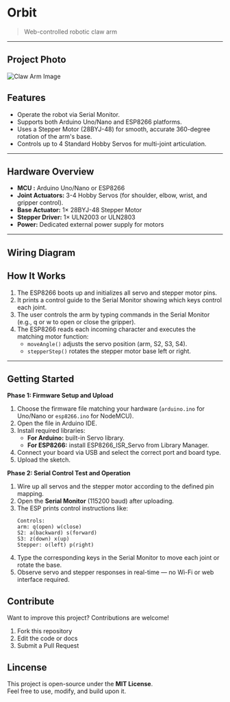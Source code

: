 # Orbit
> Web-controlled robotic claw arm

---

## Project Photo
![Claw Arm Image](/images/claw-arm.png)

## Features
- Operate the robot via Serial Monitor.
- Supports both Arduino Uno/Nano and ESP8266 platforms.
- Uses a Stepper Motor (28BYJ-48) for smooth, accurate 360-degree rotation of the arm's base.
- Controls up to 4 Standard Hobby Servos for multi-joint articulation.

---

## Hardware Overview
- **MCU :** Arduino Uno/Nano or ESP8266
- **Joint Actuators:** 3-4 Hobby Servos (for shoulder, elbow, wrist, and gripper control).
- **Base Actuator:** 1× 28BYJ-48 Stepper Motor
- **Stepper Driver:** 1× ULN2003 or ULN2803
- **Power:** Dedicated external power supply for motors

---

## Wiring Diagram

## How It Works
1. The ESP8266 boots up and initializes all servo and stepper motor pins.
2. It prints a control guide to the Serial Monitor showing which keys control each joint.
3. The user controls the arm by typing commands in the Serial Monitor (e.g., q or w to open or close the gripper).
4. The ESP8266 reads each incoming character and executes the matching motor function:
    - `moveAngle()` adjusts the servo position (arm, S2, S3, S4).
    - `stepperStep()` rotates the stepper motor base left or right.

---

## Getting Started
**Phase 1: Firmware Setup and Upload**
1. Choose the firmware file matching your hardware (`arduino.ino` for Uno/Nano or `esp8266.ino` for NodeMCU).
2. Open the file in Arduino IDE.
3. Install required libraries:
    - **For Arduino:** built-in Servo library.
    - **For ESP8266:** install ESP8266_ISR_Servo from Library Manager.
4. Connect your board via USB and select the correct port and board type.
5. Upload the sketch.

**Phase 2: Serial Control Test and Operation**
1. Wire up all servos and the stepper motor according to the defined pin mapping.
2. Open the **Serial Monitor** (115200 baud) after uploading.
3. The ESP prints control instructions like:
    ```
    Controls: 
    arm: q(open) w(close) 
    S2: a(backward) s(forward) 
    S3: z(down) x(up) 
    Stepper: o(left) p(right)
    ```
4. Type the corresponding keys in the Serial Monitor to move each joint or rotate the base.
5. Observe servo and stepper responses in real-time — no Wi-Fi or web interface required.

## Contribute
Want to improve this project? Contributions are welcome!

1. Fork this repository
2. Edit the code or docs
3. Submit a Pull Request

## Lincense
This project is open-source under the **MIT License**.  
Feel free to use, modify, and build upon it.